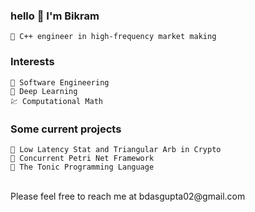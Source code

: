 ### hello 👋 I'm Bikram

```text
🔭 C++ engineer in high-frequency market making
```

### Interests
```text
📐 Software Engineering
🔭 Deep Learning
💹 Computational Math
```

### Some current projects
```text
🌱 Low Latency Stat and Triangular Arb in Crypto
🌱 Concurrent Petri Net Framework
🌱 The Tonic Programming Language
```
<br />
Please feel free to reach me at bdasgupta02@gmail.com
  
<!--
**bdasgupta02/bdasgupta02** is a ✨ _special_ ✨ repository because its `README.md` (this file) appears on your GitHub profile.

Here are some ideas to get you started:

- 🔭 I’m currently working on ...
- 🌱 I’m currently learning ...
- 👯 I’m looking to collaborate on ...
- 🤔 I’m looking for help with ...
- 💬 Ask me about ...
- 📫 How to reach me: ...
- 😄 Pronouns: ...
- ⚡ Fun fact: ...
-->
